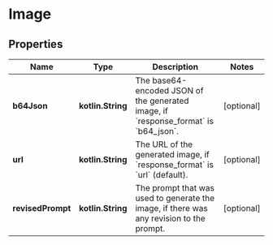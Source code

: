 
# Image

## Properties
| Name | Type | Description | Notes |
| ------------ | ------------- | ------------- | ------------- |
| **b64Json** | **kotlin.String** | The base64-encoded JSON of the generated image, if &#x60;response_format&#x60; is &#x60;b64_json&#x60;. |  [optional] |
| **url** | **kotlin.String** | The URL of the generated image, if &#x60;response_format&#x60; is &#x60;url&#x60; (default). |  [optional] |
| **revisedPrompt** | **kotlin.String** | The prompt that was used to generate the image, if there was any revision to the prompt. |  [optional] |




